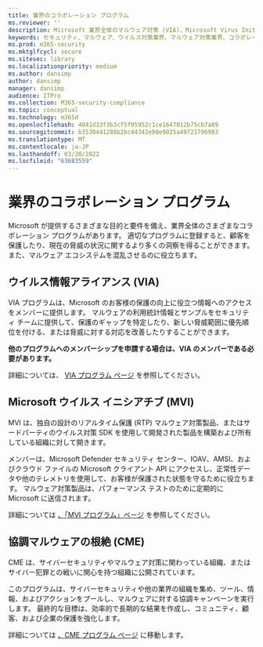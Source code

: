 ```yaml
---
title: 業界のコラボレーション プログラム
ms.reviewer: ''
description: Microsoft 業界全体のマルウェア対策 (VIA)、Microsoft Virus Initiative (MVI)、および協調マルウェア根絶 (CME) に関するさまざまな共同作業プログラムがあります。
keywords: セキュリティ、マルウェア、ウイルス対策業界、マルウェア対策業界、コラボレーション プログラム、アライアンス、ウイルス情報アライアンス、Microsoft ウイルス イニシアチブ、協調マルウェア根絶、WDSI、MMPC、Microsoft マルウェア プロテクション センター、パートナーシップ
ms.prod: m365-security
ms.mktglfcycl: secure
ms.sitesec: library
ms.localizationpriority: medium
ms.author: dansimp
author: dansimp
manager: dansimp
audience: ITPro
ms.collection: M365-security-compliance
ms.topic: conceptual
ms.technology: m365d
ms.openlocfilehash: 4041d33f3b3cf5f05952c1ce1647012b75cb7a89
ms.sourcegitcommit: b3530441288b2bc44342e00e9025a49721796903
ms.translationtype: MT
ms.contentlocale: ja-JP
ms.lasthandoff: 03/20/2022
ms.locfileid: "63683559"
---
```

# <a name="industry-collaboration-programs"></a>業界のコラボレーション プログラム

Microsoft が提供するさまざまな目的と要件を備え、業界全体のさまざまなコラボレーション プログラムがあります。 適切なプログラムに登録すると、顧客を保護したり、現在の脅威の状況に関するより多くの洞察を得ることができます。また、マルウェア エコシステムを混乱させるのに役立ちます。

## <a name="virus-information-alliance-via"></a>ウイルス情報アライアンス (VIA)

VIA プログラムは、Microsoft のお客様の保護の向上に役立つ情報へのアクセスをメンバーに提供します。 マルウェアの利用統計情報とサンプルをセキュリティ チームに提供して、保護のギャップを特定したり、新しい脅威範囲に優先順位を付ける、または脅威に対する対応を改善したりすることができます。

**他のプログラムへのメンバーシップを申請する場合は、VIA のメンバーである必要があります。**

詳細については、 [VIA プログラム ページ](virus-information-alliance-criteria.md) を参照してください。

## <a name="microsoft-virus-initiative-mvi"></a>Microsoft ウイルス イニシアチブ (MVI)

MVI は、独自の設計のリアルタイム保護 (RTP) マルウェア対策製品、またはサードパーティのウイルス対策 SDK を使用して開発された製品を構築および所有している組織に対して開きます。

メンバーは、Microsoft Defender セキュリティ センター、IOAV、AMSI、およびクラウド ファイルの Microsoft クライアント API にアクセスし、正常性データや他のテレメトリを使用して、お客様が保護された状態を守るために役立ちます。 マルウェア対策製品は、パフォーマンス テストのために定期的に Microsoft に送信されます。

詳細については [、「MVI プログラム」ページ](virus-initiative-criteria.md) を参照してください。

## <a name="coordinated-malware-eradication-cme"></a>協調マルウェアの根絶 (CME)

CME は、サイバーセキュリティやマルウェア対策に関わっている組織、またはサイバー犯罪との戦いに関心を持つ組織に公開されています。

このプログラムは、サイバーセキュリティや他の業界の組織を集め、ツール、情報、およびアクションをプールし、マルウェアに対する協調キャンペーンを実行します。 最終的な目標は、効率的で長期的な結果を作成し、コミュニティ、顧客、および企業の保護を強化します。

詳細については [、CME プログラム ページ](coordinated-malware-eradication.md) に移動します。
